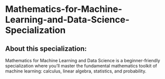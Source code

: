 # Mathematics-for-Machine-Learning-and-Data-Science-Specialization

## About this specialization:
Mathematics for Machine Learning and Data Science is a beginner-friendly specialization where you’ll master the fundamental mathematics toolkit of machine learning: calculus, linear algebra, statistics, and probability.
